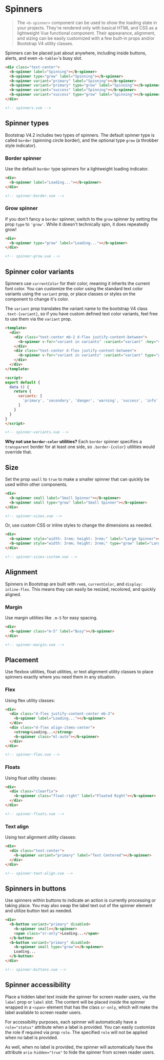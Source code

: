 # Spinners

> The `<b-spinner>` component can be used to show the loading state in your projects. They're rendered
only with basical HTML and CSS as a lightweight Vue functional component. Their appearance, alignment,
and sizing can be easily customized with a few built-in props and/or Bootstrap V4 utility classes.

Spinners can be placed just about anywhere, including inside buttons, alerts, and even `<b-table>`'s busy slot.

```html
<div class="text-center">
  <b-spinner label="Spinning"></b-spinner>
  <b-spinner type="grow" label="Spinning"></b-spinner>
  <b-spinner variant="primary" label="Spinning"></b-spinner>
  <b-spinner variant="primary" type="grow" label="Spinning"></b-spinner>
  <b-spinner variant="success" label="Spinning"></b-spinner>
  <b-spinner variant="success" type="grow" label="Spinning"></b-spinner>
</div>

<!-- spinners.vue -->
```

## Spinner types

Bootstrap V4.2 includes two types of spinners. The default spinner type is called `border`
(spinning circle border), and the optional type `grow` (a throbber style indicator).

### Border spinner
Use the default `border` type spinners for a lightweight loading indicator.

```html
<div>
  <b-spinner label="Loading..."></b-spinner>
</div>

<!-- spinner-border.vue -->
```

### Grow spinner
If you don't fancy a `border` spinner, switch to the `grow` spinner by setting the prop `type` to `'grow'`.
While it doesn't technically spin, it does repeatedly grow!

```html
<div>
  <b-spinner type="grow" label="Loading..."></b-spinner>
</div>

<!-- spinner-grow.vue -->
```

## Spinner color variants
Spinners use `currentColor` for their color, meaning it inherits the current font color.
You can customize the color using the standard text color variants using the `variant` prop,
or place classes or styles on the component to change it's color.

The `variant` prop translates the variant name to the bootstrap V4 class `.text-{variant}`, so if
you have custom defined text color variants, feel free to use them via the `variant` prop.


```html
<template>
  <div>
    <div class="text-center mb-2 d-flex justify-content-between">
      <b-spinner v-for="variant in variants" :variant="variant" :key="variant"></b-spinner>
    </div>
    <div class="text-center d-flex justify-content-between">
      <b-spinner v-for="variant in variants" :variant="variant" type="grow" :key="variant"></b-spinner>
    </div>
  </div>
</template>

<script>
export default {
  data () {
    return {
      variants: [
        'primary', 'secondary', 'danger', 'warning', 'success', 'info', 'light', 'dark'
      ]
    }
  }
}
</script>

<!-- spinner-variants.vue -->
```

**Why not use `border-color` utilities?** Each `border` spinner specifies a `transparent`
border for at least one side, so `.border-{color}` utilities would override that.

## Size
Set the prop `small` to `true` to make a smaller spinner that can quickly be used within other components.

```html
<div>
  <b-spinner small label="Small Spinner"></b-spinner>
  <b-spinner small type="grow" label="Small Spinner"></b-spinner>
</div>

<!-- spinner-sizes.vue -->
```

Or, use custom CSS or inline styles to change the dimensions as needed.

```html
<div>
  <b-spinner style="width: 3rem; height: 3rem;" label="Large Spinner"></b-spinner>
  <b-spinner style="width: 3rem; height: 3rem;" type="grow" label="Large Spinner"></b-spinner>
</div>

<!-- spinner-sizes-custom.vue -->
```

## Alignment

Spinners in Bootstrap are built with `rem`s, `currentColor`, and `display: inline-flex`. This means they
can easily be resized, recolored, and quickly aligned.

### Margin

Use margin utilities like `.m-5` for easy spacing.

```html
<div>
  <b-spinner class="m-5" label="Busy"></b-spinner>
</div>

<!-- spinner-margin.vue -->
```

## Placement

Use flexbox utilities, float utilities, or text alignment utility classes to place spinners exactly
where you need them in any situation.

### Flex
Using flex utility classes:

```html
<div>
  <div class="d-flex justify-content-center mb-3">
    <b-spinner label="Loading..."></b-spinner>
  </div>
  <div class="d-flex align-items-center">
    <strong>Loading...</strong>
    <b-spinner class="ml-auto"></b-spinner>
  </div>
</div>

<!-- spinner-flex.vue -->
```

### Floats
Using float utility classes:

```html
<div>
  <div class="clearfix">
    <b-spinner class="float-right" label="Floated Right"></b-spinner>
  </div>
</div>

<!-- spinner-floats.vue -->
```

### Text align
Using text alignment utility classes:

```html
<div>
  <div class="text-center">
    <b-spinner variant="primary" label="Text Centered"></b-spinner>
  </div>
</div>

<!-- spinner-text-align.vue -->
```

## Spinners in buttons
Use spinners within buttons to indicate an action is currently processing or taking place. You
may also swap the label text out of the spinner element and utilize button text as needed.

```html
<div>
  <b-button variant="primary" disabled>
    <b-spinner small></b-spinner>
    <span class="sr-only">Loading...</span>
  </b-button>
  <b-button variant="primary" disabled>
    <b-spinner small type="grow"></b-spinner>
    Loading...
  </b-button>
</div>

<!-- spinner-buttons.vue -->
```

## Spinner accessibility
Place a hidden label text inside the spinner for screen reader users, via the `label` prop or `label` slot.
The content will be placed _inside_ the spinner wrapped in a `<span>` element that has the class `sr-only`,
which will make the label available to screen reader users.

For accessibility purposes, each spinner will automatically have a `role="status"` attribute when
a label is provided. You can easily customize the role if required via prop `role`.  The specified `role`
will not be applied when no label is provided.

As well, when no label is provided, the spinner will automatically have the attribute `aria-hidden="true"` to hide
the spinner from screen reader users.

